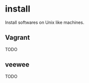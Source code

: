 install
=======

Install softwares on Unix like machines.



Vagrant
-------
TODO


veewee
-------
TODO
